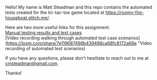 Hello! My name is Matt Steadman and this repo contains the automated tests created for the tic-tac-toe game located at https://roomy-fire-houseboat.glitch.me/. 

Here are two more useful links for this assignment:<br>
[Manual testing results and test cases](https://docs.google.com/document/d/17UBGNPsHXZKDoOdQocJOPYO7VpgSZxtRsBi-VRySSuU/edit# "Link to manual testing results")<br>[Video recording walking through automated test case scenarios] (https://loom.com/share/7e119687498b439488ca68fc8172a66e "Video recording of automated test scenarios)

If you have any questions, please don't hestitate to reach out to me at cmsteadman@gmail.com.

Thanks!
